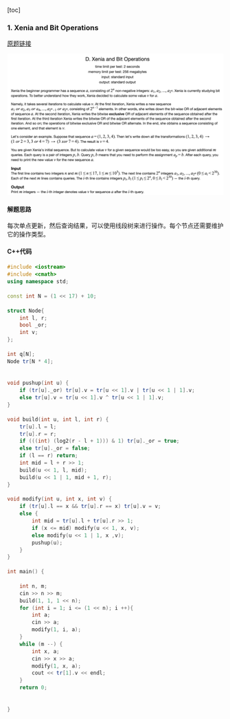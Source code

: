 [toc]

### 1. Xenia and Bit Operations

[原题链接](https://codeforces.com/problemset/problem/339/D)

![image-20200915153024169](images/01.png)

#### 解题思路

每次单点更新，然后查询结果，可以使用线段树来进行操作。每个节点还需要维护它的操作类型。

#### C++代码

```c++
#include <iostream>
#include <cmath>
using namespace std;

const int N = (1 << 17) + 10;

struct Node{
    int l, r;
    bool _or;
    int v;
};

int q[N];
Node tr[N * 4];


void pushup(int u) {
    if (tr[u]._or) tr[u].v = tr[u << 1].v | tr[u << 1 | 1].v;
    else tr[u].v = tr[u << 1].v ^ tr[u << 1 | 1].v;
}

void build(int u, int l, int r) {
    tr[u].l = l;
    tr[u].r = r;
    if (((int) (log2(r - l + 1))) & 1) tr[u]._or = true;
    else tr[u]._or = false;
    if (l == r) return;
    int mid = l + r >> 1;
    build(u << 1, l, mid);
    build(u << 1 | 1, mid + 1, r);
}

void modify(int u, int x, int v) {
    if (tr[u].l == x && tr[u].r == x) tr[u].v = v;
    else {
        int mid = tr[u].l + tr[u].r >> 1;
        if (x <= mid) modify(u << 1, x, v);
        else modify(u << 1 | 1, x ,v);
        pushup(u);
    }
}

int main() {

    int n, m;
    cin >> n >> m;
    build(1, 1, 1 << n);
    for (int i = 1; i <= (1 << n); i ++){
        int a;
        cin >> a;
        modify(1, i, a);
    }
    while (m --) {
        int x, a;
        cin >> x >> a;
        modify(1, x, a);
        cout << tr[1].v << endl;
    }
    return 0;


}
```



